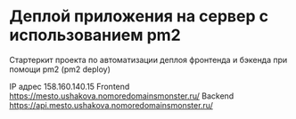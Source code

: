 # Деплой приложения на сервер с использованием pm2

Стартеркит проекта по автоматизации деплоя фронтенда и бэкенда при помощи pm2 (pm2 deploy)

IP адрес 158.160.140.15
Frontend https://mesto.ushakova.nomoredomainsmonster.ru/
Backend https://api.mesto.ushakova.nomoredomainsmonster.ru/
